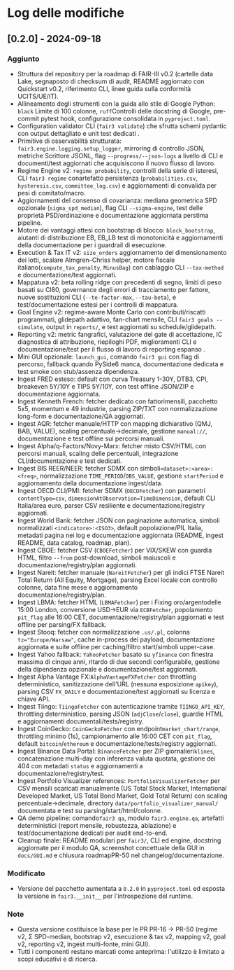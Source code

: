 # Log delle modifiche

## [0.2.0] - 2024-09-18
### Aggiunto
- Struttura del repository per la roadmap di FAIR-III v0.2 (cartelle data Lake, segnaposto di checksum di audit, README aggiornato con
  Quickstart v0.2, riferimento CLI, linee guida sulla conformità UCITS/UE/IT).
- Allineamento degli strumenti con la guida allo stile di Google Python: `black` Limite di 100 colonne, `ruff`Controlli delle docstring di Google, pre-commit pytest
  hook, configurazione consolidata in `pyproject.toml`.
- Configuration validator CLI (`fair3 validate`) che sfrutta schemi pydantic con output dettagliato e unit test dedicati
  .
- Primitive di osservabilità strutturata: `fair3.engine.logging.setup_logger`, mirroring di controllo JSON, metriche
  Scrittore JSONL, flag `--progress/--json-logs` a livello di CLI e documenti/test aggiornati che acquisiscono il nuovo
  flusso di lavoro.
- Regime Engine v2: `regime_probability`, controlli della serie di isteresi, CLI `fair3 regime` conartefatto
  persistenza (`probabilities.csv`, `hysteresis.csv`, `committee_log.csv`) e aggiornamenti di convalida per
  pesi di comitato/macro.
- Aggiornamenti del consenso di covarianza: mediana geometrica SPD opzionale (`sigma_spd_median`), flag CLI
  `--sigma-engine`, test delle proprietà PSD/ordinazione e documentazione aggiornata perstima
  pipeline.
- Motore dei vantaggi attesi con bootstrap di blocco: `block_bootstrap`, aiutanti di distribuzione EB, EB_LB
  test di monotonicità e aggiornamenti della documentazione per i guardrail di esecuzione.
- Execution & Tax IT v2: `size_orders` aggiornamento del dimensionamento dei lotti, scalare Almgren–Chriss
  helper, motore fiscale italiano(`compute_tax_penalty`, `MinusBag`) con cablaggio CLI
  `--tax-method` e documentazione/test aggiornati.
- Mappatura v2: beta rolling ridge con precedenti di segno, limiti di peso basati su CI80,
  governance degli errori di tracciamento per fattore, nuove sostituzioni CLI (`--te-factor-max`,
  `--tau-beta`), e test/documentazione estesi per i controlli di mappatura.
- Goal Engine v2: regime-aware Monte Carlo con contributi/riscatti programmati,
  glidepath adattivo, fan-chart mensile, CLI `fair3 goals --simulate`, output in
  `reports/`, e test aggiornati su schedule/glidepath.
- Reporting v2: metric fangrafici, valutazione del gate di accettazione, IC
  diagnostica di attribuzione, riepiloghi PDF, miglioramenti CLI e documentazione/test per il flusso di lavoro di reporting espanso
  .
- Mini GUI opzionale: `launch_gui`, comando `fair3 gui` con flag di percorso,
  fallback quando PySide6 manca, documentazione dedicata e test smoke con
  stub/assenza dipendenza.
- Ingest FRED esteso: default con curva Treasury 1-30Y, DTB3, CPI, breakeven
  5Y/10Y e TIPS 5Y/10Y, con test offline JSON/ZIP e documentazione aggiornata.
- Ingest Kenneth French: fetcher dedicato con fattorimensili, pacchetto 5x5,
  momentum e 49 industrie, parsing ZIP/TXT con normalizzazione long-form e
  documentazione/QA aggiornati.
- Ingest AQR: fetcher manuale/HTTP con mapping dichiarativo (QMJ, BAB, VALUE),
  scaling percentuale→decimale, gestione `manual://`, documentazione e test
  offline sui percorsi manuali.
- Ingest Alpha/q-Factors/Novy-Marx: fetcher misto CSV/HTML con percorsi manuali,
  scaling delle percentuali, integrazione CLI/documentazione e test dedicati.
- Ingest BIS REER/NEER: fetcher SDMX con simboli`<dataset>:<area>:<freq>`,
  normalizzazione `TIME_PERIOD`/`OBS_VALUE`, gestione `startPeriod` e aggiornamento
  della documentazione ingest/data.
- Ingest OECD CLI/PMI: fetcher SDMX (`OECDFetcher`) con parametri `contentType=csv`,
  `dimensionAtObservation=TimeDimension`, default CLI Italia/area euro, parser CSV
  resiliente e documentazione/registry aggiornati.
- Ingest World Bank: fetcher JSON con paginazione automatica, simboli normalizzati
  `<indicatore>:<ISO3>`, default popolazione/PIL Italia, metadati pagina nei log e
  documentazione aggiornata (README, ingest README, data catalog, roadmap, plan).
- Ingest CBOE: fetcher CSV (`CBOEFetcher`) per VIX/SKEW con guardia HTML, filtro
  `--from` post-download, simboli maiuscoli e documentazione/registry/plan
  aggiornati.
- Ingest Nareit: fetcher manuale (`NareitFetcher`) per gli indici FTSE Nareit
  Total Return (All Equity, Mortgage), parsing Excel locale con controllo
  colonne, data fine mese e aggiornamento documentazione/registry/plan.
- Ingest LBMA: fetcher HTML (`LBMAFetcher`) per i Fixing oro/argentodelle
  15:00 London, conversione USD→EUR via `ECBFetcher`, popolamento `pit_flag`
  alle 16:00 CET, documentazione/registry/plan aggiornati e test offline per
  parsing/FX fallback.
- Ingest Stooq: fetcher con normalizzazione `.us/.pl`, colonna `tz="Europe/Warsaw"`,
  cache in-process dei payload, documentazione aggiornata e suite offline per
  caching/filtro start/simboli upper-case.
- Ingest Yahoo fallback: `YahooFetcher` basato su `yfinance` con finestra
  massima di cinque anni, ritardo di due secondi configurabile, gestione della
  dipendenza opzionale e documentazione/test aggiornati.
- Ingest Alpha Vantage FX:`AlphaVantageFXFetcher` con throttling deterministico,
  sanitizzazione dell'URL (nessuna esposizione `apikey`), parsing CSV `FX_DAILY`
  e documentazione/test aggiornati su licenza e chiave API.
- Ingest Tiingo: `TiingoFetcher` con autenticazione tramite `TIINGO_API_KEY`,
  throttling deterministico, parsing JSON (`adjClose`/`close`), guardie HTML e
  aggiornamenti documentali/tests/registry.
- Ingest CoinGecko: `CoinGeckoFetcher` con endpoint`market_chart/range`,
  throttling minimo (1s), campionamento alle 16:00 CET con `pit_flag`, default
  `bitcoin`/`ethereum` e documentazione/tests/registry aggiornati.
- Ingest Binance Data Portal: `BinanceFetcher` per ZIP giornalieri`klines`,
  concatenazione multi-day con inferenza valuta quotata, gestione dei 404 con
  metadati `status` e aggiornamenti a documentazione/registry/test.
- Ingest Portfolio Visualizer references: `PortfolioVisualizerFetcher` per CSV mensili scaricati manualmente (US Total Stock Market, International Developed Market, US Total Bond Market, Gold Total Return) con scaling percentuale→decimale, directory `data/portfolio_visualizer_manual/` documentata e test su parsing/start/html/colonne.
- QA demo pipeline: comando`fair3 qa`, modulo `fair3.engine.qa`, artefatti deterministici (report mensile, robustezza, ablazione) e test/documentazione dedicati per audit end-to-end.
- Cleanup finale: README modulari per `fair3/`, CLI ed engine, docstring
  aggiornate per il modulo QA, screenshot concettuale della GUI in `docs/GUI.md`
  e chiusura roadmapPR-50 nel changelog/documentazione.

### Modificato
- Versione del pacchetto aumentata a `0.2.0` in `pyproject.toml` ed esposta la versione in `fair3.__init__` per l'introspezione del runtime.

### Note
- Questa versione costituisce la base per le PR PR-16 → PR-50 (regime v2, Σ SPD-median, bootstrap v2, esecuzione & tax v2,
  mapping v2, goal v2, reporting v2, ingest multi-fonte, mini GUI).
- Tutti i componenti restano marcati come anteprima: l'utilizzo è limitato a scopi educativi e di ricerca.
